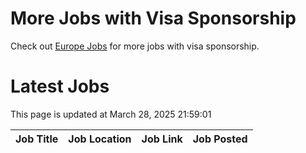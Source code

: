 # More Jobs with Visa Sponsorship

Check out [Europe Jobs](https://github.com/sureshparimi/europejobs#latest-jobs) for more jobs with visa sponsorship.

# Latest Jobs

This page is updated at March 28, 2025 21:59:01

| Job Title | Job Location | Job Link | Job Posted |
| --- | --- | --- | --- |
